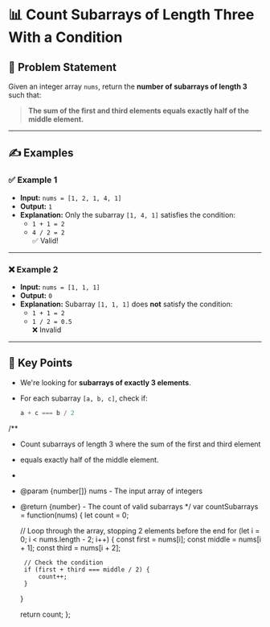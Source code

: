 # 📊 Count Subarrays of Length Three With a Condition

## 🧩 Problem Statement

Given an integer array `nums`, return the **number of subarrays of length 3** such that:

> **The sum of the first and third elements equals exactly half of the middle element.**

---

## ✍️ Examples

### ✅ Example 1

- **Input:** `nums = [1, 2, 1, 4, 1]`  
- **Output:** `1`  
- **Explanation:** Only the subarray `[1, 4, 1]` satisfies the condition:
  - `1 + 1 = 2`
  - `4 / 2 = 2`  
  ✅ Valid!

---

### ❌ Example 2

- **Input:** `nums = [1, 1, 1]`  
- **Output:** `0`  
- **Explanation:** Subarray `[1, 1, 1]` does **not** satisfy the condition:
  - `1 + 1 = 2`
  - `1 / 2 = 0.5`  
  ❌ Invalid

---

## 🧠 Key Points

- We're looking for **subarrays of exactly 3 elements**.
- For each subarray `[a, b, c]`, check if:

  ```js
  a + c === b / 2


/**
 * Count subarrays of length 3 where the sum of the first and third element
 * equals exactly half of the middle element.
 * 
 * @param {number[]} nums - The input array of integers
 * @return {number} - The count of valid subarrays
 */
var countSubarrays = function(nums) {
    let count = 0;
    
    // Loop through the array, stopping 2 elements before the end
    for (let i = 0; i < nums.length - 2; i++) {
        const first = nums[i];
        const middle = nums[i + 1];
        const third = nums[i + 2];

        // Check the condition
        if (first + third === middle / 2) {
            count++;
        }
    }

    return count;
};
